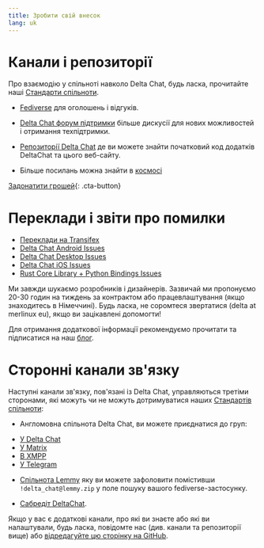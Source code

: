 ```yaml
---
title: Зробити свій внесок
lang: uk
---
```


# Канали і репозиторії

Про взаємодію у спільноті навколо Delta Chat, будь ласка, прочитайте наші [Стандарти спільноти](community-standards).

- [Fediverse](https://chaos.social/web/@delta) для оголошень і відгуків.

- [Delta Chat форум підтримки](https://support.delta.chat) більше
  дискусії для нових можливостей і отримання техпідтримки.

- [Репозиторії Delta Chat](https://github.com/deltachat/) де ви можете знайти початковий код додатків DeltaChat та цього веб-сайту.

- Більше посилань можна знайти в [космосі](https://cosmos.delta.chat)

[Задонатити грошей](donate){: .cta-button}

# Переклади і звіти про помилки

- [Переклади на Transifex](https://www.transifex.com/delta-chat/public/)
- [Delta Chat Android Issues](https://github.com/deltachat/deltachat-android/issues)
- [Delta Chat Desktop Issues](https://github.com/deltachat/deltachat-desktop/issues)
- [Delta Chat iOS Issues](https://github.com/deltachat/deltachat-ios/issues)
- [Rust Core Library + Python Bindings Issues](https://github.com/deltachat/deltachat-core-rust/issues)

Ми завжди шукаємо розробників і дизайнерів. Зазвичай ми пропонуємо 20-30 годин на тиждень за контрактом або працевлаштування (якщо знаходитесь в Німеччині). Будь ласка, не соромтеся звертатися (delta at merlinux eu), якщо ви зацікавлені допомогти!

Для отримання додаткової інформації рекомендуємо прочитати та підписатися на наш [блог](https://delta.chat/en/blog).


# Сторонні канали зв'язку

Наступні канали зв'язку, пов'язані із Delta Chat, управляються третіми сторонами, які можуть чи не можуть дотримуватися наших [Стандартів спільноти](community-standards):

-  Англомовна спільнота Delta Chat, ви можете приєднатися до груп:
  * [У Delta Chat](https://i.delta.chat/#6CBFF8FFD505C0FDEA20A66674F2916EA8FBEE99&a=invitebot%40nine.testrun.org&g=DC%20Community&x=y6dS91dlLLi&i=0bzEm4zAacX&s=GQQlKuqD-zH)
  * [У Matrix](https://matrix.to/#/#Delta.Chat:matrix.org)
  * [В XMPP](xmpp:deltachat-en@chat.disroot.org?join)
  * [У Telegram](https://t.me/deltachat_community)

- [Спільнота Lemmy](https://lemmy.zip/c/delta_chat) яку ви можете зафоловити помістивши `!delta_chat@lemmy.zip` у поле пошуку вашого fediverse-застосунку.

- [Сабредіт DeltaChat](https://old.reddit.com/r/DeltaChat/).

Якщо у вас є додаткові канали, про які ви знаєте або які ви налаштували, будь ласка, повідомте нас (див. канали та репозиторії вище) або [відредагуйте цю сторінку на GitHub](https://github.com/deltachat/deltachat-pages/edit/master/en/contribute.md).
